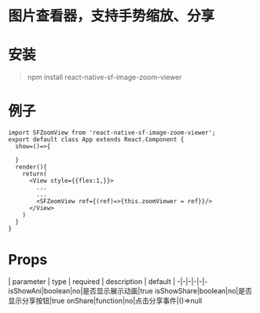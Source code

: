 # 图片查看器，支持手势缩放、分享

# 安装
> npm install react-native-sf-image-zoom-viewer

# 例子
```
import SFZoomView from 'react-native-sf-image-zoom-viewer';
export default class App extends React.Component {
  show=()=>{
    
  }
  render(){
    return(
      <View style={{flex:1,}}>
        ...
        ...
        <SFZoomView ref={(ref)=>{this.zoomViewer = ref}}/>
      </View>
    )
  }
}

```

# Props
|  parameter  |  type  |  required  |   description  |  default  |
-|-|-|-|-|-
isShowAni|boolean|no|是否显示展示动画|true
isShowShare|boolean|no|是否显示分享按钮|true
onShare|function|no|点击分享事件|()=>null
